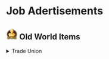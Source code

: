 # Job Adertisements

## <img src="./doc/archeological/icon_museum.png" width="30" /> Old World Items

<details>
  <summary> Trade Union</summary>

- <details>
  <summary> Forestry</summary>

  - <img src="./doc/archeological/icon_journal_archeological.png" width="20" /> "Common/Uncommon/Rare"

    - <img src="./doc/forestry/icon_worker_104.png" width="20" /> Lumberjack
    - <img src="./doc/forestry/icon_shepherd_507.png" width="20" /> Poacher
    - <img src="./doc/forestry/icon_worker_211.png" width="20" /> Burner

    - <img src="./doc/forestry/icon_farmer_201_b.png" width="20" /> Forester
    - <img src="./doc/forestry/icon_shepherd_514.png" width="20" /> Trapper
    - <img src="./doc/forestry/icon_worker_413.png" width="20" /> Joiner
    - <img src="./doc/forestry/icon_worker_404.png" width="20" /> Kilnkeeper
    - <img src="./doc/forestry/icon_worker_208.png" width="20" /> Iron Founder

    - <img src="./doc/forestry/icon_explorer_716.png" width="20" /> Park Ranger
    - <img src="./doc/forestry/icon_hunter_native.png" width="20" /> Expert Hunter

  - <img src="./doc/archeological/icon_journal_archeological.png" width="20" /> "Epic/Legendary"

    - <img src="./doc/forestry/icon_forester_401.png" width="20" /> Miss Rodriguez
    - <img src="./doc/forestry/icon_hunter_common.png" width="20" /> Wild Frontiersman Steen

    - <img src="./doc/forestry/icon_hunter_300.png" width="20" /> Ursula Green

</details>

</details>
